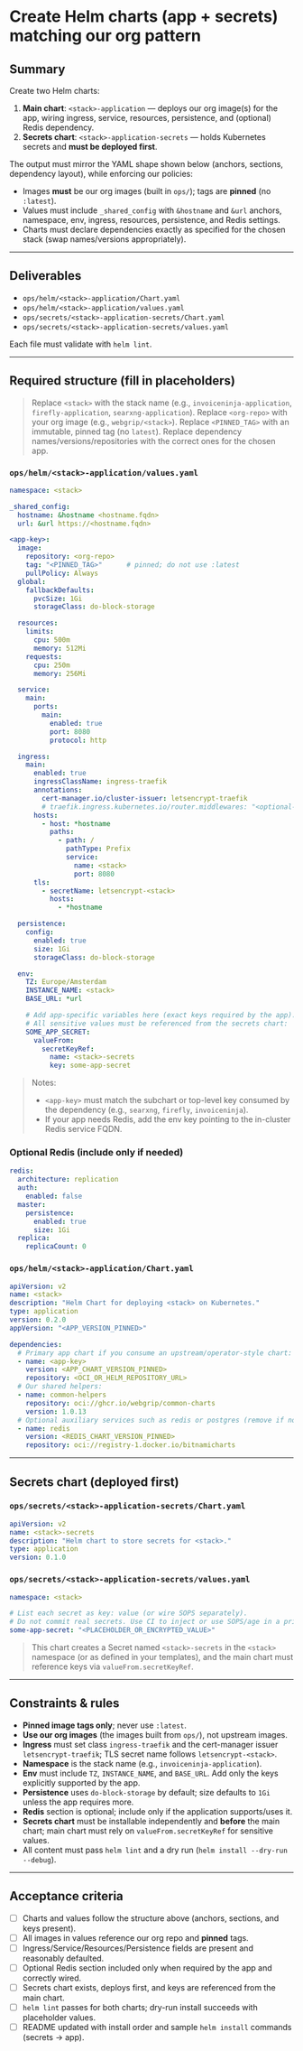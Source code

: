 # Create Helm charts (app + secrets) matching our org pattern

## Summary

Create two Helm charts:

1. **Main chart**: `<stack>-application` — deploys our org image(s) for the app, wiring ingress, service, resources, persistence, and (optional) Redis dependency.
2. **Secrets chart**: `<stack>-application-secrets` — holds Kubernetes secrets and **must be deployed first**.

The output must mirror the YAML shape shown below (anchors, sections, dependency layout), while enforcing our policies:

* Images **must** be our org images (built in `ops/`); tags are **pinned** (no `:latest`).
* Values must include `_shared_config` with `&hostname` and `&url` anchors, namespace, env, ingress, resources, persistence, and Redis settings.
* Charts must declare dependencies exactly as specified for the chosen stack (swap names/versions appropriately).

---

## Deliverables

* `ops/helm/<stack>-application/Chart.yaml`
* `ops/helm/<stack>-application/values.yaml`
* `ops/secrets/<stack>-application-secrets/Chart.yaml`
* `ops/secrets/<stack>-application-secrets/values.yaml`

Each file must validate with `helm lint`.

---

## Required structure (fill in placeholders)

> Replace `<stack>` with the stack name (e.g., `invoiceninja-application`, `firefly-application`, `searxng-application`).
> Replace `<org-repo>` with your org image (e.g., `webgrip/<stack>`).
> Replace `<PINNED_TAG>` with an immutable, pinned tag (no `latest`).
> Replace dependency names/versions/repositories with the correct ones for the chosen app.

### `ops/helm/<stack>-application/values.yaml`

```yaml
namespace: <stack>

_shared_config:
  hostname: &hostname <hostname.fqdn>
  url: &url https://<hostname.fqdn>

<app-key>:
  image:
    repository: <org-repo>
    tag: "<PINNED_TAG>"      # pinned; do not use :latest
    pullPolicy: Always
  global:
    fallbackDefaults:
      pvcSize: 1Gi
      storageClass: do-block-storage

  resources:
    limits:
      cpu: 500m
      memory: 512Mi
    requests:
      cpu: 250m
      memory: 256Mi

  service:
    main:
      ports:
        main:
          enabled: true
          port: 8080
          protocol: http

  ingress:
    main:
      enabled: true
      ingressClassName: ingress-traefik
      annotations:
        cert-manager.io/cluster-issuer: letsencrypt-traefik
        # traefik.ingress.kubernetes.io/router.middlewares: "<optional-middleware-refs>"
      hosts:
        - host: *hostname
          paths:
            - path: /
              pathType: Prefix
              service:
                name: <stack>
                port: 8080
      tls:
        - secretName: letsencrypt-<stack>
          hosts:
            - *hostname

  persistence:
    config:
      enabled: true
      size: 1Gi
      storageClass: do-block-storage

  env:
    TZ: Europe/Amsterdam
    INSTANCE_NAME: <stack>
    BASE_URL: *url

    # Add app-specific variables here (exact keys required by the app).
    # All sensitive values must be referenced from the secrets chart:
    SOME_APP_SECRET:
      valueFrom:
        secretKeyRef:
          name: <stack>-secrets
          key: some-app-secret
```

> Notes:
>
> * `<app-key>` must match the subchart or top-level key consumed by the dependency (e.g., `searxng`, `firefly`, `invoiceninja`).
> * If your app needs Redis, add the env key pointing to the in-cluster Redis service FQDN.

### Optional Redis (include only if needed)

```yaml
redis:
  architecture: replication
  auth:
    enabled: false
  master:
    persistence:
      enabled: true
      size: 1Gi
  replica:
    replicaCount: 0
```

### `ops/helm/<stack>-application/Chart.yaml`

```yaml
apiVersion: v2
name: <stack>
description: "Helm Chart for deploying <stack> on Kubernetes."
type: application
version: 0.2.0
appVersion: "<APP_VERSION_PINNED>"

dependencies:
  # Primary app chart if you consume an upstream/operator-style chart:
  - name: <app-key>
    version: <APP_CHART_VERSION_PINNED>
    repository: <OCI_OR_HELM_REPOSITORY_URL>
  # Our shared helpers:
  - name: common-helpers
    repository: oci://ghcr.io/webgrip/common-charts
    version: 1.0.13
  # Optional auxiliary services such as redis or postgres (remove if not required):
  - name: redis
    version: <REDIS_CHART_VERSION_PINNED>
    repository: oci://registry-1.docker.io/bitnamicharts
```

---

## Secrets chart (deployed first)

### `ops/secrets/<stack>-application-secrets/Chart.yaml`

```yaml
apiVersion: v2
name: <stack>-secrets
description: "Helm chart to store secrets for <stack>."
type: application
version: 0.1.0
```

### `ops/secrets/<stack>-application-secrets/values.yaml`

```yaml
namespace: <stack>

# List each secret as key: value (or wire SOPS separately).
# Do not commit real secrets. Use CI to inject or use SOPS/age in a private path.
some-app-secret: "<PLACEHOLDER_OR_ENCRYPTED_VALUE>"
```

> This chart creates a Secret named `<stack>-secrets` in the `<stack>` namespace (or as defined in your templates), and the main chart must reference keys via `valueFrom.secretKeyRef`.

---

## Constraints & rules

* **Pinned image tags only**; never use `:latest`.
* **Use our org images** (the images built from `ops/`), not upstream images.
* **Ingress** must set class `ingress-traefik` and the cert-manager issuer `letsencrypt-traefik`; TLS secret name follows `letsencrypt-<stack>`.
* **Namespace** is the stack name (e.g., `invoiceninja-application`).
* **Env** must include `TZ`, `INSTANCE_NAME`, and `BASE_URL`. Add only the keys explicitly supported by the app.
* **Persistence** uses `do-block-storage` by default; size defaults to `1Gi` unless the app requires more.
* **Redis** section is optional; include only if the application supports/uses it.
* **Secrets chart** must be installable independently and **before** the main chart; main chart must rely on `valueFrom.secretKeyRef` for sensitive values.
* All content must pass `helm lint` and a dry run (`helm install --dry-run --debug`).

---

## Acceptance criteria

* [ ] Charts and values follow the structure above (anchors, sections, and keys present).
* [ ] All images in values reference our org repo and **pinned** tags.
* [ ] Ingress/Service/Resources/Persistence fields are present and reasonably defaulted.
* [ ] Optional Redis section included only when required by the app and correctly wired.
* [ ] Secrets chart exists, deploys first, and keys are referenced from the main chart.
* [ ] `helm lint` passes for both charts; dry-run install succeeds with placeholder values.
* [ ] README updated with install order and sample `helm install` commands (secrets → app).
